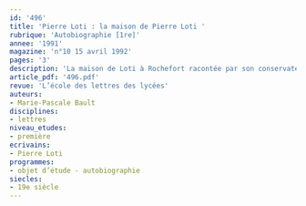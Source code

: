```yaml
---
id: '496'
title: 'Pierre Loti : la maison de Pierre Loti '
rubrique: 'Autobiographie [1re]'
annee: '1991'
magazine: 'n°10 15 avril 1992'
pages: '3'
description: 'La maison de Loti à Rochefort racontée par son conservateur…'
article_pdf: '496.pdf'
revue: 'L’école des lettres des lycées'
auteurs:
- Marie-Pascale Bault
disciplines:
- lettres
niveau_etudes:
- première
ecrivains:
- Pierre Loti
programmes:
- objet d’étude - autobiographie
siecles:
- 19e siècle
---
```

